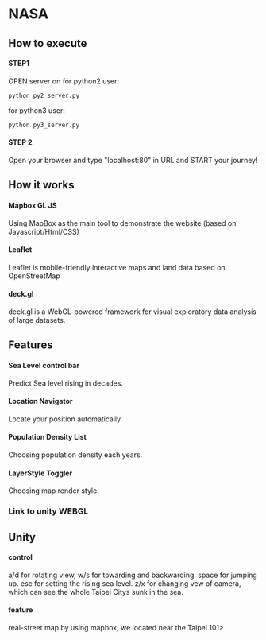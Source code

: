 # NASA
## How to execute
#### STEP1
OPEN server on 
for python2 user:
```
python py2_server.py
```

for python3 user:
```
python py3_server.py
```

#### STEP 2
Open your browser and type "localhost:80" in URL
and START your journey!


## How it works
#### Mapbox GL JS
Using MapBox as the main tool to demonstrate the website (based on Javascript/Html/CSS)
#### Leaflet 
Leaflet is mobile-friendly interactive maps and land data based on OpenStreetMap
#### deck.gl
deck.gl is a WebGL-powered framework for visual exploratory data analysis of large datasets.

## Features
#### Sea Level control bar
Predict Sea level rising in decades.
#### Location Navigator 
Locate your position automatically.
#### Population Density List
Choosing population density each years.
#### LayerStyle Toggler
Choosing map render style.
### Link to unity WEBGL

## Unity
#### control
a/d for rotating view, w/s for towarding and backwarding.
space for jumping up.
esc for setting the rising sea level.
z/x for changing vew of camera, which can see the whole Taipei Citys sunk in the sea.
#### feature
real-street map by using mapbox, we located near the Taipei 101>


